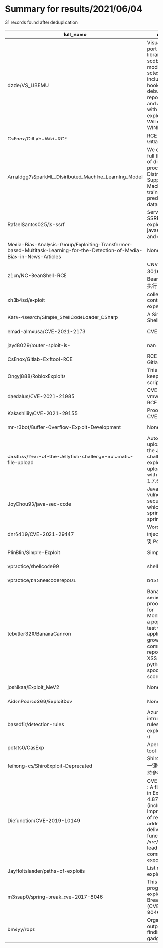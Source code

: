 
# Summary for results/2021/06/04
    
31 records found after deduplication

| full_name | description | html_url | matched_list | matched_count | pushed_at | size | stargazers_count | language | forks_count |
|----------------------------------------------------------------------------------------------------------------------------|---------------------------------------------------------------------------------------------------------------------------------------------------------------------------------------------------------------------------------------------------------------|-----------------------------------------------------------------------------------------------------------------------------------------------|--------------------------|-----------------|---------------------------|--------|--------------------|------------------|---------------|
| dzzie/VS_LIBEMU | Visual Studio 2008 port of the libemu library that includes scdbg.exe, a modification of the sctest project, that includes more hooks, interactive debugging, reporting features, and ability to work with file format exploit shellcode. Will run under WINE | https://github.com/dzzie/VS_LIBEMU | ['exploit', 'shellcode'] | 2 | 2021-06-04 01:06:30+00:00 | 89191 | 136 | C++ | 52 |
| CsEnox/GitLab-Wiki-RCE | RCE Exploit for Gitlab < 13.9.4 | https://github.com/CsEnox/GitLab-Wiki-RCE | ['exploit', 'rce'] | 2 | 2021-06-04 00:23:29+00:00 | 12 | 4 | Python | 1 |
| Arnaldgg7/SparkML_Distributed_Machine_Learning_Model | We exploit to the full the capabilities of distributed processing using a Distributed Linear Support Vector Machine to retrieve, train the model and predict a medical dataset. | https://github.com/Arnaldgg7/SparkML_Distributed_Machine_Learning_Model | ['exploit'] | 1 | 2021-06-04 22:27:13+00:00 | 549 | 0 | Java | 0 |
| RafaelSantos025/js-ssrf | Server prepared for SSRF post exploitation, javascript exploits and open redirect. | https://github.com/RafaelSantos025/js-ssrf | ['exploit'] | 1 | 2021-06-04 18:33:07+00:00 | 10 | 2 | HTML | 0 |
| Media-Bias-Analysis-Group/Exploiting-Transformer-based-Multitask-Learning-for-the-Detection-of-Media-Bias-in-News-Articles | None | https://github.com/Media-Bias-Analysis-Group/Exploiting-Transformer-based-Multitask-Learning-for-the-Detection-of-Media-Bias-in-News-Articles | ['exploit'] | 1 | 2021-06-04 14:18:25+00:00 | 784 | 0 | Jupyter Notebook | 0 |
| z1un/NC-BeanShell-RCE | CNVD-2021-30167 用友NC BeanShell远程代码执行 | https://github.com/z1un/NC-BeanShell-RCE | ['rce'] | 1 | 2021-06-04 14:25:45+00:00 | 2 | 13 | Python | 4 |
| xh3b4sd/exploit | collection of smart contract experiments | https://github.com/xh3b4sd/exploit | ['exploit'] | 1 | 2021-06-04 10:04:22+00:00 | 8515 | 0 | Solidity | 0 |
| Kara-4search/Simple_ShellCodeLoader_CSharp | A Simple ShellcodeLoader | https://github.com/Kara-4search/Simple_ShellCodeLoader_CSharp | ['shellcode'] | 1 | 2021-06-04 08:39:15+00:00 | 10 | 6 | C# | 0 |
| emad-almousa/CVE-2021-2173 | CVE-2021-2173 | https://github.com/emad-almousa/CVE-2021-2173 | ['cve-2'] | 1 | 2021-06-04 05:57:12+00:00 | 1 | 0 | | 0 |
| jayd8029/router-sploit-is- | nan | https://github.com/jayd8029/router-sploit-is- | ['sploit'] | 1 | 2021-06-04 05:20:34+00:00 | 193 | 1 | Shell | 0 |
| CsEnox/Gitlab-Exiftool-RCE | RCE Exploit for Gitlab < 13.10.3 | https://github.com/CsEnox/Gitlab-Exiftool-RCE | ['exploit', 'rce'] | 2 | 2021-06-04 10:11:31+00:00 | 6 | 5 | Python | 0 |
| Ongyj888/RobloxExploits | This repository keeps all good scripts | https://github.com/Ongyj888/RobloxExploits | ['exploit'] | 1 | 2021-06-04 02:18:04+00:00 | 45 | 0 | Lua | 0 |
| daedalus/CVE-2021-21985 | CVE-2021-21985 vmware 6.7-9.8 RCE | https://github.com/daedalus/CVE-2021-21985 | ['cve-2', 'rce'] | 2 | 2021-06-04 01:53:32+00:00 | 2 | 0 | Python | 0 |
| Kakashiiiiy/CVE-2021-29155 | Proof of Concept CVE-2021-29155 | https://github.com/Kakashiiiiy/CVE-2021-29155 | ['cve-2'] | 1 | 2021-06-04 16:59:22+00:00 | 28 | 1 | C | 0 |
| mr-r3bot/Buffer-Overflow-Exploit-Development | None | https://github.com/mr-r3bot/Buffer-Overflow-Exploit-Development | ['exploit'] | 1 | 2021-06-04 09:22:52+00:00 | 3 | 0 | C | 0 |
| dasithsv/Year-of-the-Jellyfish-challenge-automatic-file-upload | Automatic file upload for Year of the Jellyfish challenge by exploiting file upload vulnerability with Monitorr 1.7.6m | https://github.com/dasithsv/Year-of-the-Jellyfish-challenge-automatic-file-upload | ['exploit'] | 1 | 2021-06-04 12:14:10+00:00 | 7 | 0 | Python | 0 |
| JoyChou93/java-sec-code | Java web common vulnerabilities and security code which is base on springboot and spring security | https://github.com/JoyChou93/java-sec-code | ['rce'] | 1 | 2021-06-04 01:10:14+00:00 | 395 | 1201 | Java | 322 |
| dnr6419/CVE-2021-29447 | Wordpress XXE injection 구축 자동화 및 PoC | https://github.com/dnr6419/CVE-2021-29447 | ['cve poc', 'cve-2'] | 2 | 2021-06-04 11:26:40+00:00 | 31 | 2 | Shell | 0 |
| PlinBlin/Simple-Exploit | Simple Exploit | https://github.com/PlinBlin/Simple-Exploit | ['exploit'] | 1 | 2021-06-04 05:52:45+00:00 | 23340 | 1 | JavaScript | 0 |
| vpractice/shellcode99 | shellcode99 | https://github.com/vpractice/shellcode99 | ['shellcode'] | 1 | 2021-06-04 17:22:53+00:00 | 4 | 0 | Shell | 0 |
| vpractice/b4Shellcoderepo01 | b4Shellcoderepo01 | https://github.com/vpractice/b4Shellcoderepo01 | ['shellcode'] | 1 | 2021-06-04 18:33:19+00:00 | 9 | 0 | Shell | 0 |
| tcbutler320/BananaCannon | BananaCannon is a series of exploit proof of concepts for MonkeyType.com, a popular typing test web application with a growing community. This repository contains XSS exploits and a python PoC to spoof leaderboard scores | https://github.com/tcbutler320/BananaCannon | ['exploit'] | 1 | 2021-06-04 21:55:56+00:00 | 53123 | 3 | | 1 |
| joshikaa/Exploit_MeV2 | None | https://github.com/joshikaa/Exploit_MeV2 | ['exploit'] | 1 | 2021-06-04 05:07:41+00:00 | 3087 | 0 | C# | 0 |
| AidenPearce369/ExploitDev | None | https://github.com/AidenPearce369/ExploitDev | ['exploit'] | 1 | 2021-06-04 09:48:01+00:00 | 5846 | 8 | C | 3 |
| basedfir/detection-rules | Azure Sentinel intrusion detection rules, recent exploits and lolbas :) | https://github.com/basedfir/detection-rules | ['exploit'] | 1 | 2021-06-04 19:05:31+00:00 | 41 | 3 | | 0 |
| potats0/CasExp | Apereo CAS exploit tool | https://github.com/potats0/CasExp | ['exploit'] | 1 | 2021-06-04 02:48:31+00:00 | 27 | 29 | Java | 6 |
| feihong-cs/ShiroExploit-Deprecated | Shiro550/Shiro721 一键化利用工具，支持多种回显方式 | https://github.com/feihong-cs/ShiroExploit-Deprecated | ['exploit'] | 1 | 2021-06-04 02:26:30+00:00 | 3293 | 1168 | Java | 250 |
| Diefunction/CVE-2019-10149 | CVE-2019-10149 : A flaw was found in Exim versions 4.87 to 4.91 (inclusive). Improper validation of recipient address in deliver_message() function in /src/deliver.c may lead to remote command execution. | https://github.com/Diefunction/CVE-2019-10149 | ['cve-2', 'exploit'] | 2 | 2021-06-04 18:15:44+00:00 | 1 | 13 | Python | 5 |
| JayHoltslander/paths-of-exploits | List of common exploiter paths | https://github.com/JayHoltslander/paths-of-exploits | ['exploit'] | 1 | 2021-06-04 19:05:09+00:00 | 174 | 2 | | 0 |
| m3ssap0/spring-break_cve-2017-8046 | This is a Java program that exploits Spring Break vulnerability (CVE-2017-8046). | https://github.com/m3ssap0/spring-break_cve-2017-8046 | ['cve-2', 'exploit'] | 2 | 2021-06-04 01:26:28+00:00 | 32 | 16 | Java | 8 |
| bmdyy/ropz | Organizes rp++ output to make finding good gadgets faster | https://github.com/bmdyy/ropz | ['exploit'] | 1 | 2021-06-04 23:56:02+00:00 | 3 | 0 | Python | 0 |
